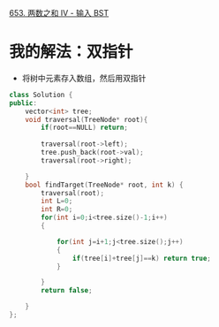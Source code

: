 [653. 两数之和 IV - 输入 BST](https://leetcode-cn.com/problems/two-sum-iv-input-is-a-bst/description/)




# 我的解法：双指针

- 将树中元素存入数组，然后用双指针

```C++
class Solution {
public:
    vector<int> tree;
    void traversal(TreeNode* root){
        if(root==NULL) return;
        
        traversal(root->left);
        tree.push_back(root->val);
        traversal(root->right);

    }
    bool findTarget(TreeNode* root, int k) {
        traversal(root);
        int L=0;
        int R=0;
        for(int i=0;i<tree.size()-1;i++)
        {

            for(int j=i+1;j<tree.size();j++)
            {
                if(tree[i]+tree[j]==k) return true;
            }

        }
        return false;

    }
};
```
